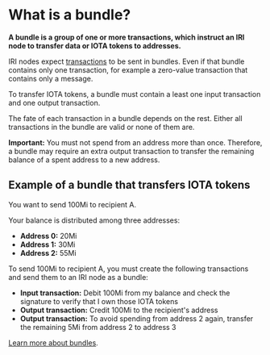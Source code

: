 # What is a bundle?

**A bundle is a group of one or more transactions, which instruct an IRI node to transfer data or IOTA tokens to addresses.**

IRI nodes expect [transactions](introduction/what-is-a-transaction.md) to be sent in bundles. Even if that bundle contains only one transaction, for example a zero-value transaction that contains only a message.

To transfer IOTA tokens, a bundle must contain a least one input transaction and one output transaction.

The fate of each transaction in a bundle depends on the rest. Either all transactions in the bundle are valid or none of them are.

**Important:** You must not spend from an address more than once. Therefore, a bundle may require an extra output transaction to transfer the remaining balance of a spent address to a new address.

## Example of a bundle that transfers IOTA tokens

You want to send 100Mi to recipient A.

Your balance is distributed among three addresses:

* **Address 0:** 20Mi
* **Address 1:** 30Mi
* **Address 2:** 55Mi

To send 100Mi to recipient A, you must create the following transactions and send them to an IRI node as a bundle:

* **Input transaction:** Debit 100Mi from my balance and check the signature to verify that I own those IOTA tokens
* **Output transaction:** Credit 100Mi to the recipient's address
* **Output transaction:** To avoid spending from address 2 again, transfer the remaining 5Mi from address 2 to address 3

[Learn more about bundles](root://iota-basics/concepts/bundles-and-transactions.md).

